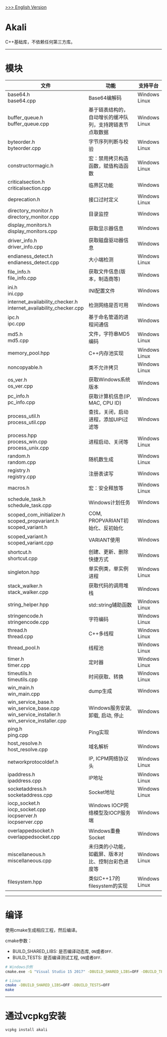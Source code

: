 [>>> English Version](README.md)

# Akali
C++基础库，不依赖任何第三方库。

---

# 模块
|文件|功能|支持平台|
|---|---|---|
|base64.h <br/> base64.cpp|Base64编解码|Windows <br/> Linux|
|buffer_queue.h <br/> buffer_queue.cpp|基于链表结构的，自动增长的缓冲队列，支持跨链表节点取数据|Windows <br/> Linux|
|byteorder.h <br/> byteorder.cpp|字节序列判断与校验|Windows <br/> Linux|
|constructormagic.h|宏：禁用拷贝构造函数，赋值构造函数|Windows <br/> Linux|
|criticalsection.h <br/> criticalsection.cpp|临界区功能|Windows|
|deprecation.h|接口过时定义|Windows <br/> Linux|
|directory_monitor.h <br/> directory_monitor.cpp|目录监控|Windows|
|display_monitors.h <br/> display_monitors.cpp|获取显示器信息|Windows|
|driver_info.h <br/> driver_info.cpp|获取磁盘驱动器信息|Windows|
|endianess_detect.h <br/> endianess_detect.cpp|大小端检测|Windows <br/> Linux|
|file_info.h <br/> file_info.cpp|获取文件信息(版本，制造商等)|Windows|
|ini.h <br/> ini.cpp|INI配置文件|Windows|
|internet_availability_checker.h <br/> internet_availability_checker.cpp|检测网络是否可用|Windows|
|ipc.h <br/> ipc.cpp|基于命名管道的进程间通信|Windows|
|md5.h <br/> md5.cpp|文件，字符串MD5编码|Windows <br/> Linux|
|memory_pool.hpp|C++内存池实现|Windows <br/> Linux|
|noncopyable.h|类不允许拷贝|Windows <br/> Linux|
|os_ver.h <br/> os_ver.cpp|获取Windows系统版本|Windows|
|pc_info.h <br/> pc_info.cpp|获取计算机信息(IP, MAC, CPU ID)|Windows|
|process_util.h <br/> process_util.cpp|查找，关闭，启动进程，添加UIPI过滤等|Windows|
|process.hpp <br/> process_win.cpp <br/> process_unix.cpp|进程启动、关闭等|Windows <br/> Linux|
|random.h <br/> random.cpp|随机数生成|Windows <br/> Linux|
|registry.h <br/> registry.cpp|注册表读写|Windows|
|macros.h|宏：安全释放等|Windows <br/> Linux|
|schedule_task.h <br/> schedule_task.cpp|Windows计划任务|Windows|
|scoped_com_initializer.h <br/> scoped_propvariant.h <br/> scoped_variant.h|COM, PROPVARIANT初始化、反初始化|Windows|
|scoped_variant.h <br/> scoped_variant.cpp|VARIANT使用|Windows|
|shortcut.h <br/> shortcut.cpp|创建、更新、删除快捷方式|Windows|
|singleton.hpp|单实例类，单实例进程|Windows <br/> Linux|
|stack_walker.h <br/> stack_walker.cpp|获取代码的调用堆栈|Windows|
|string_helper.hpp |std::string辅助函数|Windows <br/> Linux|
|stringencode.h <br/> stringencode.cpp|字符编码|Windows <br/> Linux|
|thread.h <br/> thread.cpp|C++多线程|Windows <br/> Linux|
|thread_pool.h|线程池|Windows <br/> Linux|
|timer.h <br/> timer.cpp|定时器|Windows <br/> Linux|
|timeutils.h <br/> timeutils.cpp|时间获取、转换|Windows <br/> Linux|
|win_main.h <br/> win_main.cpp|dump生成|Windows|
|win_service_base.h <br/> win_service_base.cpp <br/> win_service_installer.h <br/> win_service_installer.cpp|Windows服务安装, 卸载, 启动, 停止|Windows|
|ping.h <br/> ping.cpp|Ping实现|Windows|
|host_resolve.h <br/> host_resolve.cpp|域名解析|Windows|
|networkprotocoldef.h|IP, ICPM网络协议头|Windows <br/> Linux|
|ipaddress.h <br/> ipaddress.cpp|IP地址|Windows <br/> Linux|
|socketaddress.h <br/> socketaddress.cpp|Socket地址|Windows <br/> Linux|
|iocp_socket.h <br/> iocp_socket.cpp <br/> iocpserver.h <br/> iocpserver.cpp|Windows IOCP网络模型及IOCP服务端|Windows|
|overlappedsocket.h <br/> overlappedsocket.cpp|Windows重叠Socket|Windows|
|miscellaneous.h <br/> miscellaneous.cpp|未归类的小功能，如截屏、版本对比、控制台彩色进度等|Windows <br/> Linux|
|filesystem.hpp|类似C++17的filesystem的实现|Windows <br/> Linux|

---

# 编译
使用cmake生成相应工程，然后编译。

cmake参数：

- BUILD_SHARED_LIBS: 是否编译动态库, `ON`或者`OFF`.
- BUILD_TESTS: 是否编译测试工程, `ON`或者`OFF`.

```bash
# Windows示例
cmake.exe -G "Visual Studio 15 2017" -DBUILD_SHARED_LIBS=OFF -DBUILD_TESTS=OFF -S %~dp0 -B %~dp0build

# Linux
cmake -DBUILD_SHARED_LIBS=OFF -DBUILD_TESTS=OFF
make
```

---

# 通过vcpkg安装
```bash
vcpkg install akali
```